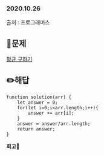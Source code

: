 ### 2020.10.26

출처 : 프로그래머스

## 📝문제

[평균 구하기](https://programmers.co.kr/learn/courses/30/lessons/12944)

## ✏️해답
```
function solution(arr) {
    let answer = 0;
    for(let i=0;i<arr.length;i++){
        answer += arr[i];
    }
    answer = answer/arr.length;
    return answer;
}
```

**회고🧐**